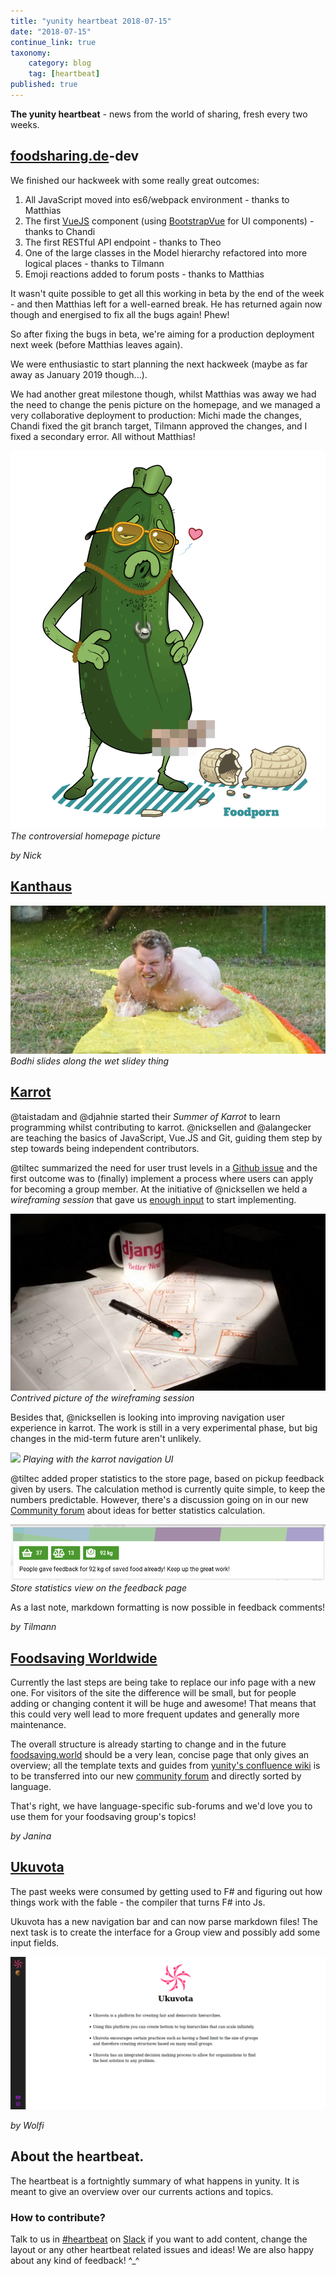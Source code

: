 ```yaml
---
title: "yunity heartbeat 2018-07-15"
date: "2018-07-15"
continue_link: true
taxonomy:
    category: blog
    tag: [heartbeat]
published: true
---
```


**The yunity heartbeat** - news from the world of sharing, fresh every two weeks.

## [foodsharing.de](https://foodsharing.de)-dev

We finished our hackweek with some really great outcomes:
1. All JavaScript moved into es6/webpack environment - thanks to Matthias
1. The first [VueJS](https://vuejs.org/) component (using [BootstrapVue](https://bootstrap-vue.js.org/) for UI components) - thanks to Chandi
1. The first RESTful API endpoint - thanks to Theo
1. One of the large classes in the Model hierarchy refactored into more logical places - thanks to Tilmann
1. Emoji reactions added to forum posts - thanks to Matthias

It wasn't quite possible to get all this working in beta by the end of the week - and then Matthias left for a well-earned break. He has returned again now though and energised to fix all the bugs again! Phew!

So after fixing the bugs in beta, we're aiming for a production deployment next week (before Matthias leaves again).

We were enthusiastic to start planning the next hackweek (maybe as far away as January 2019 though...).

We had another great milestone though, whilst Matthias was away we had the need to change the penis picture on the homepage, and we managed a very collaborative deployment to production: Michi made the changes, Chandi fixed the git branch target, Tilmann approved the changes, and I fixed a secondary error. All without Matthias!

![](pica_foodporn.png)
_The controversial homepage picture_

_by Nick_

## [Kanthaus](https://kanthaus.online)

![](bodhis-bum.jpg)
_Bodhi slides along the wet slidey thing_

## [Karrot](https://karrot.world)

@taistadam and @djahnie started their *Summer of Karrot* to learn programming whilst contributing to karrot. @nicksellen and @alangecker are teaching the basics of JavaScript, Vue.JS and Git, guiding them step by step towards being independent contributors.

@tiltec summarized the need for user trust levels in a [Github issue](https://github.com/yunity/karrot-frontend/issues/1062) and the first outcome was to (finally) implement a process where users can apply for becoming a group member. At the initiative of @nicksellen we held a _wireframing session_ that gave us [enough input](https://github.com/yunity/karrot-frontend/issues/894#issuecomment-404173085) to start implementing.

![](karrot-wireframes-bright.jpg)
_Contrived picture of the wireframing session_

Besides that, @nicksellen is looking into improving navigation user experience in karrot. The work is still in a very experimental phase, but big changes in the mid-term future aren't unlikely.

![](https://user-images.githubusercontent.com/31616/41812190-7f311414-7716-11e8-8263-3d6e6dedd107.png)
_Playing with the karrot navigation UI_

@tiltec added proper statistics to the store page, based on pickup feedback given by users. The calculation method is currently quite simple, to keep the numbers predictable. However, there's a discussion going on in our new [Community forum](https://community.foodsaving.world/t/statistics-about-the-amount-of-saved-food/85) about ideas for better statistics calculation.

![](karrot-statistics.png)
_Store statistics view on the feedback page_

As a last note, markdown formatting is now possible in feedback comments!

_by Tilmann_

## [Foodsaving Worldwide](https://foodsaving.world)

Currently the last steps are being take to replace our info page with a new one. For visitors of the site the difference will be small, but for people adding or changing content it will be huge and awesome! That means that this could very well lead to more frequent updates and generally more maintenance.

The overall structure is already starting to change and in the future [foodsaving.world](https://foodsaving.world) should be a very lean, concise page that only gives an overview; all the template texts and guides from [yunity's confluence wiki]() is to be transferred into our new [community forum](https://community.foodsaving.world) and directly sorted by language.

That's right, we have language-specific sub-forums and we'd love you to use them for your foodsaving group's topics!

_by Janina_

## [Ukuvota](https://gitlab.com/yunity/ukuvota)

The past weeks were consumed by getting used to F# and figuring out how things work with the fable - the compiler that turns F# into Js.

Ukuvota has a new navigation bar and can now parse markdown files! The next task is to create the interface for a Group view and possibly add some input fields.

![](ukuvota-progress.png)

_by Wolfi_

## About the heartbeat.
The heartbeat is a fortnightly summary of what happens in yunity. It is meant to give an overview over our currents actions and topics.

### How to contribute?
Talk to us in [#heartbeat](https://yunity.slack.com/messages/heartbeat/) on [Slack](https://slackin.yunity.org) if you want to add content, change the layout or any other heartbeat related issues and ideas! We are also happy about any kind of feedback! ^\_^
